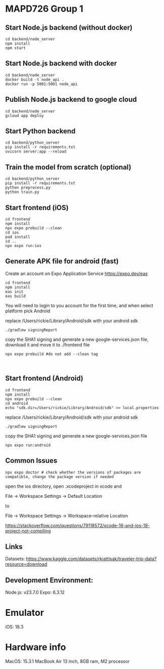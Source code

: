 # MAPD726 Group 1

## Start Node.js backend (without docker)
```
cd backend/node_server
npm install
npm start
```

## Start Node.js backend with docker
```
cd backend/node_server
docker build -t node_api .
docker run -p 5001:5001 node_api
```

## Publish Node.js backend to google cloud
```
cd backend/node_server
gcloud app deploy
```

## Start Python backend
```
cd backend/python_server
pip install -r requirements.txt
uvicorn server:app --reload
```

## Train the model from scratch (optional)
```
cd backend/python_server
pip install -r requirements.txt
python preprocess.py
python train.py
```

## Start frontend (iOS)
```
cd frontend
npm install
npx expo prebuild --clean
cd ios
pod install
cd ..
npx expo run:ios
```

## Generate APK file for android (fast)
Create an account on Expo Application Service https://expo.dev/eas
```
cd frontend
npm install
eas init
eas build 
```
You will need to login to you account for the first time, and when select platform pick Android

replace /Users/rickie/Library/Android/sdk with your android sdk
```
./gradlew signingReport

```
copy the SHA1 signing and generate a new google-services.json file, download it and move it to ./frontend file

```
npx expo prebuild #do not add --clean tag



```


## Start frontend (Android)
```
cd frontend
npm install
npx expo prebuild --clean
cd android
echo "sdk.dir=/Users/rickie/Library/Android/sdk" >> local.properties
```
replace /Users/rickie/Library/Android/sdk with your android sdk
```
./gradlew signingReport

```
copy the SHA1 signing and generate a new google-services.json file

```
npx expo run:android
```

## Common Issues
```
npx expo doctor # check whether the versions of packages are compatible, change the package version if needed

```

open the ios directory, open .xcodeproject in xcode and 

File -> Workspace Settings -> Default Location

to

File -> Workspace Settings -> Workspace-relative Location


https://stackoverflow.com/questions/79118572/xcode-16-and-ios-18-project-not-compiling

## Links
Datasets: https://www.kaggle.com/datasets/rkiattisak/traveler-trip-data?resource=download

## Development Environment:
Node.js: v23.7.0
Expo: 6.3.12

# Emulator
iOS: 18.3

# Hardware info
MacOS: 15.3.1
MacBook Air 13 inch, 8GB ram, M2 processor
